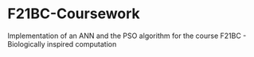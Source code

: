 # F21BC-Coursework

Implementation of an ANN and the PSO algorithm for the course F21BC - Biologically inspired computation
